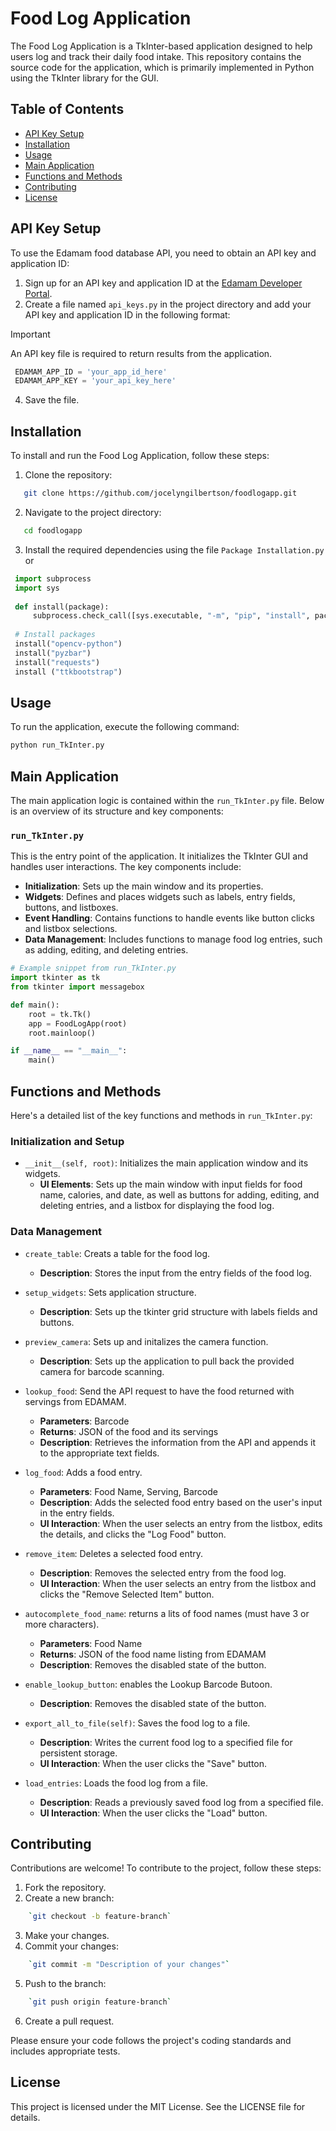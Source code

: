 # Food Log Application
The Food Log Application is a TkInter-based application designed to help users log and track their daily food intake. This repository contains the source code for the application, which is primarily implemented in Python using the TkInter library for the GUI.

## Table of Contents

- [API Key Setup](#api-key-setup)
- [Installation](#installation)
- [Usage](#usage)
- [Main Application](#main-application)
- [Functions and Methods](#functions-and-methods)
- [Contributing](#contributing)
- [License](#license)

## API Key Setup

To use the Edamam food database API, you need to obtain an API key and application ID:

1. Sign up for an API key and application ID at the [Edamam Developer Portal](https://developer.edamam.com/).
2. Create a file named `api_keys.py` in the project directory and add your API key and application ID in the following format:
> [!IMPORTANT]
> An API key file is required to return results from the application.

 ```python
  EDAMAM_APP_ID = 'your_app_id_here'
  EDAMAM_APP_KEY = 'your_api_key_here'
``` 
4. Save the file.

## Installation

To install and run the Food Log Application, follow these steps:

1. Clone the repository:
 ```bash
    git clone https://github.com/jocelyngilbertson/foodlogapp.git
 ``` 
2. Navigate to the project directory:
 ```bash
    cd foodlogapp
 ``` 
3. Install the required dependencies using the file ```Package Installation.py``` or 
 ```python
  import subprocess
  import sys
   
  def install(package):
      subprocess.check_call([sys.executable, "-m", "pip", "install", package])
   
  # Install packages
  install("opencv-python")
  install("pyzbar")
  install("requests")
  install ("ttkbootstrap")
``` 
## Usage

To run the application, execute the following command:

```bash
python run_TkInter.py
``` 

## Main Application

The main application logic is contained within the `run_TkInter.py` file. Below is an overview of its structure and key components:

### `run_TkInter.py`

This is the entry point of the application. It initializes the TkInter GUI and handles user interactions. The key components include:

-   **Initialization**: Sets up the main window and its properties.
-   **Widgets**: Defines and places widgets such as labels, entry fields, buttons, and listboxes.
-   **Event Handling**: Contains functions to handle events like button clicks and listbox selections.
-   **Data Management**: Includes functions to manage food log entries, such as adding, editing, and deleting entries.

```python
# Example snippet from run_TkInter.py
import tkinter as tk
from tkinter import messagebox

def main():
    root = tk.Tk()
    app = FoodLogApp(root)
    root.mainloop()

if __name__ == "__main__":
    main()
``` 

## Functions and Methods

Here's a detailed list of the key functions and methods in `run_TkInter.py`:

### Initialization and Setup

-   `__init__(self, root)`: Initializes the main application window and its widgets.
    -   **UI Elements**: Sets up the main window with input fields for food name, calories, and date, as well as buttons for adding, editing, and deleting entries, and a listbox for displaying the food log.
        

### Data Management

-   `create_table`: Creats a table for the food log.
    
    -   **Description**: Stores the input from the entry fields of the food log.

-   `setup_widgets`: Sets application structure.
    
    -   **Description**: Sets up the tkinter grid structure with labels fields and buttons.

-   `preview_camera`: Sets up and initalizes the camera function.
    
    -   **Description**: Sets up the application to pull back the provided camera for barcode scanning.
  
-   `lookup_food`: Send the API request to have the food returned with servings from EDAMAM.
    
    -   **Parameters**: Barcode
    -   **Returns**: JSON of the food and its servings
    -   **Description**: Retrieves the information from the API and appends it to the appropriate text fields.
        
-   `log_food`: Adds a food entry.
    
    -   **Parameters**: Food Name, Serving, Barcode
    -   **Description**: Adds the selected food entry based on the user's input in the entry fields.
    -   **UI Interaction**: When the user selects an entry from the listbox, edits the details, and clicks the "Log Food" button.
        
-   `remove_item`: Deletes a selected food entry.

    -   **Description**: Removes the selected entry from the food log.
    -   **UI Interaction**: When the user selects an entry from the listbox and clicks the "Remove Selected Item" button.

-   `autocomplete_food_name`: returns a lits of food names (must have 3 or more characters).
  
    -   **Parameters**: Food Name
    -   **Returns**: JSON of the food name listing from EDAMAM
    -   **Description**: Removes the disabled state of the button.

-   `enable_lookup_button`: enables the Lookup Barcode Butoon.
    
    -   **Description**: Removes the disabled state of the button.
        
-   `export_all_to_file(self)`: Saves the food log to a file.
    
    -   **Description**: Writes the current food log to a specified file for persistent storage.
    -   **UI Interaction**: When the user clicks the "Save" button.
            
-   `load_entries`: Loads the food log from a file.
    
    -   **Description**: Reads a previously saved food log from a specified file.
    -   **UI Interaction**: When the user clicks the "Load" button.        
        
## Contributing

Contributions are welcome! To contribute to the project, follow these steps:

1.  Fork the repository.
2.  Create a new branch:
    
```bash
    `git checkout -b feature-branch`
```
    
3.  Make your changes.
4.  Commit your changes:
    
```bash
    `git commit -m "Description of your changes"`
```
    
5.  Push to the branch:
    
```bash
    `git push origin feature-branch`
```
    
6.  Create a pull request.

Please ensure your code follows the project's coding standards and includes appropriate tests.

## License

This project is licensed under the MIT License. See the LICENSE file for details.
